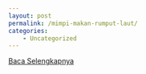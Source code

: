 ```yaml
---
layout: post
permalink: /mimpi-makan-rumput-laut/
categories:
    - Uncategorized
---
```


[Baca Selengkapnya](/02)